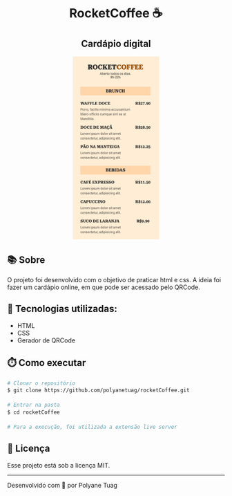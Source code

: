 <div align="center">
  <h1>RocketCoffee ☕️</h1>
  <h2>Cardápio digital</h2>
  <img justify-content="center" width= '200' src="./src/img.png" />
</div>

## 📚 Sobre

O projeto foi desenvolvido com o objetivo de praticar html e css. A ideia foi fazer um cardápio online, em que pode ser acessado pelo QRCode.

## 🚀 Tecnologias utilizadas:

- HTML
- CSS
- Gerador de QRCode

## ⏱️ Como executar

```bash
# Clonar o repositório
$ git clone https://github.com/polyanetuag/rocketCoffee.git

# Entrar na pasta
$ cd rocketCoffee

# Para a execução, foi utilizada a extensão live server

```

## 📝 Licença

Esse projeto está sob a licença MIT.

---

Desenvolvido com 💜 por Polyane Tuag
